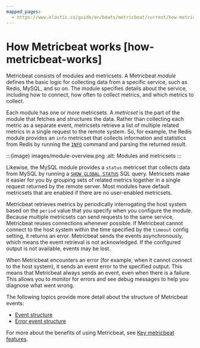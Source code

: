 ```yaml
---
mapped_pages:
  - https://www.elastic.co/guide/en/beats/metricbeat/current/how-metricbeat-works.html
---
```


# How Metricbeat works [how-metricbeat-works]

Metricbeat consists of modules and metricsets. A Metricbeat *module* defines the basic logic for collecting data from a specific service, such as Redis, MySQL, and so on. The module specifies details about the service, including how to connect, how often to collect metrics, and which metrics to collect.

Each module has one or more metricsets. A *metricset* is the part of the module that fetches and structures the data. Rather than collecting each metric as a separate event, metricsets retrieve a list of multiple related metrics in a single request to the remote system. So, for example, the Redis module provides an `info` metricset that collects information and statistics from Redis by running the [`INFO`](http://redis.io/commands/INFO) command and parsing the returned result.

:::{image} images/module-overview.png
:alt: Modules and metricsets
:::

Likewise, the MySQL module provides a `status` metricset that collects data from MySQL by running a [`SHOW GLOBAL STATUS`](http://dev.mysql.com/doc/refman/5.7/en/show-status.md) SQL query. Metricsets make it easier for you by grouping sets of related metrics together in a single request returned by the remote server. Most modules have default metricsets that are enabled if there are no user-enabled metricsets.

Metricbeat retrieves metrics by periodically interrogating the host system based on the `period` value that you specify when you configure the module. Because multiple metricsets can send requests to the same service, Metricbeat reuses connections whenever possible. If Metricbeat cannot connect to the host system within the time specified by the `timeout` config setting, it returns an error. Metricbeat sends the events asynchronously, which means the event retrieval is not acknowledged. If the configured output is not available, events may be lost.

When Metricbeat encounters an error (for example, when it cannot connect to the host system), it sends an event error to the specified output. This means that Metricbeat always sends an event, even when there is a failure. This allows you to monitor for errors and see debug messages to help you diagnose what went wrong.

The following topics provide more detail about the structure of Metricbeat events:

* [Event structure](/reference/metricbeat/metricbeat-event-structure.md)
* [Error event structure](/reference/metricbeat/error-event-structure.md)

For more about the benefits of using Metricbeat, see [Key metricbeat features](/reference/metricbeat/key-features.md).




